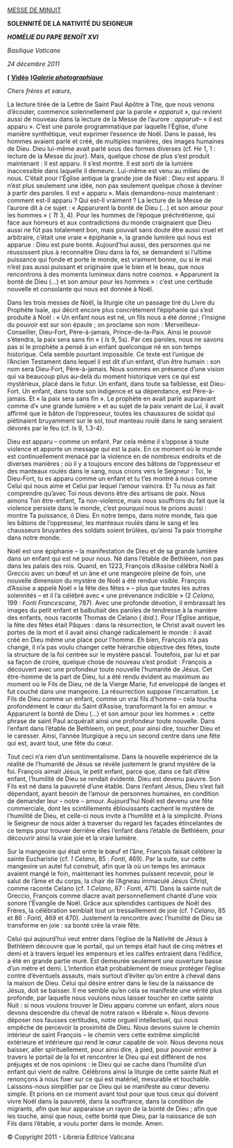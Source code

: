 [MESSE DE MINUIT](http://www.vatican.va/news_services/liturgy/libretti/2011/20111224.pdf)

**SOLENNITÉ DE LA NATIVITÉ DU SEIGNEUR**

***HOMÉLIE DU PAPE BENOÎT XVI***

*Basilique Vaticane*

*24 décembre 2011*

**(** **[Vidéo](http://player.rv.va/vaticanplayer.asp?language=it&tic=VA_ZIZD6TWI)** **)*****[Galerie photographique](http://www.vatican.va/news_services/liturgy/photogallery/2011/20111224/index.html)***

*Chers frères et sœurs,*

La lecture tirée de la Lettre de Saint Paul Apôtre à Tite, que nous venons d’écouter, commence solennellement par la parole *« apparuit »*, qui revient aussi de nouveau dans la lecture de la Messe de l’aurore : *apparuit*– « il est apparu ». C’est une parole programmatique par laquelle l’Église, d’une manière synthétique, veut exprimer l’essence de Noël. Dans le passé, les hommes avaient parlé et créé, de multiples manières, des images humaines de Dieu. Dieu lui-même avait parlé sous des formes diverses (cf. *He* 1, 1 : lecture de la Messe du jour). Mais, quelque chose de plus s’est produit maintenant : Il est apparu. Il s’est montré. Il est sorti de la lumière inaccessible dans laquelle il demeure. Lui-même est venu au milieu de nous. C’était pour l’Église antique la grande joie de Noël : Dieu est apparu. Il n’est plus seulement une idée, non pas seulement quelque chose à deviner à partir des paroles. Il est « apparu ». Mais demandons-nous maintenant : comment est-Il apparu ? Qui est-Il vraiment ? La lecture de la Messe de l’aurore dit à ce sujet : « Apparurent la bonté de Dieu (…) et son amour pour les hommes » ( *Tt* 3, 4). Pour les hommes de l’époque préchrétienne, qui face aux horreurs et aux contradictions du monde craignaient que Dieu aussi ne fût pas totalement bon, mais pouvait sans doute être aussi cruel et arbitraire, c’était une vraie « épiphanie », la grande lumière qui nous est apparue : Dieu est pure bonté. Aujourd’hui aussi, des personnes qui ne réussissent plus à reconnaître Dieu dans la foi, se demandent si l’ultime puissance qui fonde et porte le monde, est vraiment bonne, ou si le mal n’est pas aussi puissant et originaire que le bien et le beau, que nous rencontrons à des moments lumineux dans notre cosmos. « Apparurent la bonté de Dieu (…) et son amour pour les hommes » : c’est une certitude nouvelle et consolante qui nous est donnée à Noël.

Dans les trois messes de Noël, la liturgie cite un passage tiré du Livre du Prophète Isaïe, qui décrit encore plus concrètement l’épiphanie qui s’est produite à Noël : « Un enfant nous est né, un fils nous a été donné ; l’insigne du pouvoir est sur son épaule ; on proclame son nom : Merveilleux-Conseiller, Dieu-Fort, Père-à-jamais, Prince-de-la-Paix. Ainsi le pouvoir s’étendra, la paix sera sans fin » ( *Is* 9, 5s). Par ces paroles, nous ne savons pas si le prophète a pensé à un enfant quelconque né en son temps historique. Cela semble pourtant impossible. Ce texte est l’unique de l’Ancien Testament dans lequel il est dit d’un enfant, d’un être humain : son nom sera Dieu-Fort, Père-à-jamais. Nous sommes en présence d’une vision qui va beaucoup plus au-delà du moment historique vers ce qui est mystérieux, placé dans le futur. Un enfant, dans toute sa faiblesse, est Dieu-Fort. Un enfant, dans toute son indigence et sa dépendance, est Père-à-jamais. Et « la paix sera sans fin ». Le prophète en avait parlé auparavant comme d’« une grande lumière » et au sujet de la paix venant de Lui, il avait affirmé que le bâton de l’oppresseur, toutes les chaussures de soldat qui piétinaient bruyamment sur le sol, tout manteau roulé dans le sang seraient dévorés par le feu (cf. *Is* 9, 1.3-4).

Dieu est apparu – comme un enfant. Par cela même il s’oppose à toute violence et apporte un message qui est la paix. En ce moment où le monde est continuellement menacé par la violence en de nombreux endroits et de diverses manières ; où il y a toujours encore des bâtons de l’oppresseur et des manteaux roulés dans le sang, nous crions vers le Seigneur : Toi, le Dieu-Fort, tu es apparu comme un enfant et tu t’es montré à nous comme Celui qui nous aime et Celui par lequel l’amour vaincra. Et Tu nous as fait comprendre qu’avec Toi nous devons être des artisans de paix. Nous aimons Ton être-enfant, Ta non-violence, mais nous souffrons du fait que la violence persiste dans le monde, c’est pourquoi nous te prions aussi : montre Ta puissance, ô Dieu. En notre temps, dans notre monde, fais que les bâtons de l’oppresseur, les manteaux roulés dans le sang et les chausseurs bruyantes des soldats soient brûlées, qu’ainsi Ta paix triomphe dans notre monde.

Noël est une épiphanie – la manifestation de Dieu et de sa grande lumière dans un enfant qui est né pour nous. Né dans l’étable de Bethléem, non pas dans les palais des rois. Quand, en 1223, François d’Assise célébra Noël à Greccio avec un bœuf et un âne et une mangeoire pleine de foin, une nouvelle dimension du mystère de Noël a été rendue visible. François d’Assise a appelé Noël « la fête des fêtes » – plus que toutes les autres solennités – et il l’a célébré avec « une prévenance indicible » (2 *Celano,* 199 *: Fonti Francescane,* 787). Avec une profonde dévotion, il embrassait les images du petit enfant et balbutiait des paroles de tendresse à la manière des enfants, nous raconte Thomas de Celano ( *ibid.*). Pour l’Église antique, la fête des fêtes était Pâques : dans la résurrection, le Christ avait ouvert les portes de la mort et il avait ainsi changé radicalement le monde : il avait créé en Dieu même une place pour l’homme. Eh bien, François n’a pas changé, il n’a pas voulu changer cette hiérarchie objective des fêtes, toute la structure de la foi centrée sur le mystère pascal. Toutefois, par lui et par sa façon de croire, quelque chose de nouveau s’est produit : François a découvert avec une profondeur toute nouvelle l’humanité de Jésus. Cet être-homme de la part de Dieu, lui a été rendu évident au maximum au moment où le Fils de Dieu, né de la Vierge Marie, fut enveloppé de langes et fut couché dans une mangeoire. La résurrection suppose l’incarnation. Le Fils de Dieu comme un enfant, comme un vrai fils d’homme – cela toucha profondément le cœur du Saint d’Assise, transformant la foi en amour. « Apparurent la bonté de Dieu (…) et son amour pour les hommes » : cette phrase de saint Paul acquérait ainsi une profondeur toute nouvelle. Dans l’enfant dans l’étable de Bethleem, on peut, pour ainsi dire, toucher Dieu et le caresser. Ainsi, l’année liturgique a reçu un second centre dans une fête qui est, avant tout, une fête du cœur.

Tout ceci n’a rien d’un sentimentalisme. Dans la nouvelle expérience de la réalité de l’humanité de Jésus se révèle justement le grand mystère de la foi. François aimait Jésus, le petit enfant, parce que, dans ce fait d’être enfant, l’humilité de Dieu se rendait évidente. Dieu est devenu pauvre. Son Fils est né dans la pauvreté d’une étable. Dans l’enfant Jésus, Dieu s’est fait dépendant, ayant besoin de l’amour de personnes humaines, en condition de demander leur – notre – amour. Aujourd’hui Noël est devenu une fête commerciale, dont les scintillements éblouissants cachent le mystère de l’humilité de Dieu, et celle-ci nous invite à l’humilité et à la simplicité. Prions le Seigneur de nous aider à traverser du regard les façades étincelantes de ce temps pour trouver derrière elles l’enfant dans l’étable de Bethléem, pour découvrir ainsi la vraie joie et la vraie lumière.

Sur la mangeoire qui était entre le bœuf et l’âne, François faisait célébrer la sainte Eucharistie (cf. *1 Celano*, 85 : *Fonti*, 469). Par la suite, sur cette mangeoire un autel fut construit, afin que là où un temps les animaux avaient mangé le foin, maintenant les hommes puissent recevoir, pour le salut de l’âme et du corps, la chair de l’Agneau immaculé Jésus Christ, comme raconte Celano (cf. *1 Celano*, 87 : *Fonti*, 471). Dans la sainte nuit de Greccio, François comme diacre avait personnellement chanté d’une voix sonore l’Évangile de Noël. Grâce aux splendides cantiques de Noël des Frères, la célébration semblait tout un tressaillement de joie (cf. *1 Celano*, 85 et 86 : *Fonti*, 469 et 470). Justement la rencontre avec l’humilité de Dieu se transforme en joie : sa bonté crée la vraie fête.

Celui qui aujourd’hui veut entrer dans l’église de la Nativité de Jésus à Bethléem découvre que le portail, qui un temps était haut de cinq mètres et demi et à travers lequel les empereurs et les califes entraient dans l’édifice, a été en grande partie muré. Est demeurée seulement une ouverture basse d’un mètre et demi. L’intention était probablement de mieux protéger l’église contre d’éventuels assauts, mais surtout d’éviter qu’on entre à cheval dans la maison de Dieu. Celui qui désire entrer dans le lieu de la naissance de Jésus, doit se baisser. Il me semble qu’en cela se manifeste une vérité plus profonde, par laquelle nous voulons nous laisser toucher en cette sainte Nuit : si nous voulons trouver le Dieu apparu comme un enfant, alors nous devons descendre du cheval de notre raison « libérale ». Nous devons déposer nos fausses certitudes, notre orgueil intellectuel, qui nous empêche de percevoir la proximité de Dieu. Nous devons suivre le chemin intérieur de saint François – le chemin vers cette extrême simplicité extérieure et intérieure qui rend le cœur capable de voir. Nous devons nous baisser, aller spirituellement, pour ainsi dire, à pied, pour pouvoir entrer à travers le portail de la foi et rencontrer le Dieu qui est différent de nos préjugés et de nos opinions : le Dieu qui se cache dans l’humilité d’un enfant qui vient de naître. Célébrons ainsi la liturgie de cette sainte Nuit et renonçons à nous fixer sur ce qui est matériel, mesurable et touchable. Laissons-nous simplifier par ce Dieu qui se manifeste au cœur devenu simple. Et prions en ce moment avant tout pour que tous ceux qui doivent vivre Noël dans la pauvreté, dans la souffrance, dans la condition de migrants, afin que leur apparaisse un rayon de la bonté de Dieu ; afin que les touche, ainsi que nous, cette bonté que Dieu, par la naissance de son Fils dans l’étable, a voulu porter dans le monde. Amen.

© Copyright 2011 - Libreria Editrice Vaticana